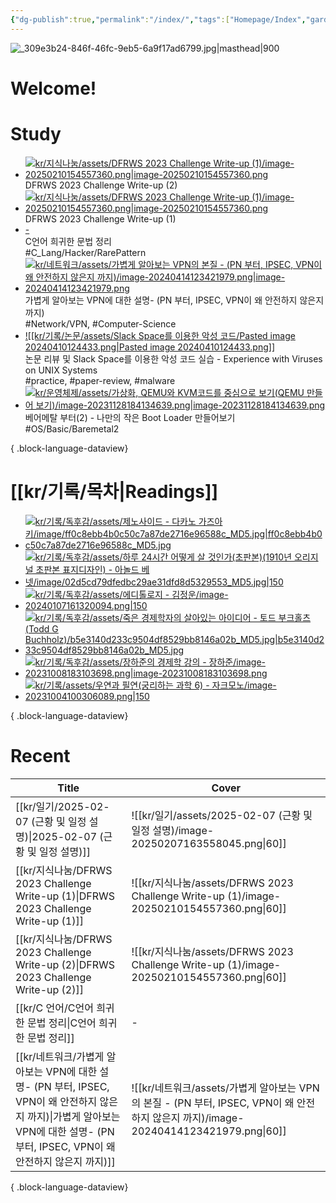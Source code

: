 ```yaml
---
{"dg-publish":true,"permalink":"/index/","tags":["Homepage/Index","gardenEntry","gardenEntry"],"dgShowBacklinks":"false","dgShowLocalGraph":"false","dgShowFileTree":"false","dgShowToc":"false"}
---
```



![_309e3b24-846f-46fc-9eb5-6a9f17ad6799.jpg|masthead|900](/img/user/kr/data/img/%EB%B8%94%EB%A1%9C%EA%B7%B8%EC%9D%B4%EB%AF%B8%EC%A7%80/_309e3b24-846f-46fc-9eb5-6a9f17ad6799.jpg)
#  Welcome!

# Study
<div class="study-covers">

- [![kr/지식나눔/assets/DFRWS 2023 Challenge Write-up (1)/image-20250210154557360.png|image-20250210154557360.png](/img/user/kr/%EC%A7%80%EC%8B%9D%EB%82%98%EB%88%94/assets/DFRWS%202023%20Challenge%20Write-up%20(1)/image-20250210154557360.png)](</kr/지식나눔/DFRWS 2023 Challenge Write-up (2)>)<div class=content-name>DFRWS 2023 Challenge Write-up (2)</div><div class=content-tags></div>
- [![kr/지식나눔/assets/DFRWS 2023 Challenge Write-up (1)/image-20250210154557360.png|image-20250210154557360.png](/img/user/kr/%EC%A7%80%EC%8B%9D%EB%82%98%EB%88%94/assets/DFRWS%202023%20Challenge%20Write-up%20(1)/image-20250210154557360.png)](</kr/지식나눔/DFRWS 2023 Challenge Write-up (1)>)<div class=content-name>DFRWS 2023 Challenge Write-up (1)</div><div class=content-tags></div>
- [\-](</kr/C 언어/C언어 희귀한 문법 정리>)<div class=content-name>C언어 희귀한 문법 정리</div><div class=content-tags>#C_Lang/Hacker/RarePattern</div>
- [![kr/네트워크/assets/가볍게 알아보는 VPN의 본질 - (PN 부터, IPSEC, VPN이 왜 안전하지 않은지 까지)/image-20240414123421979.png|image-20240414123421979.png](/img/user/kr/%EB%84%A4%ED%8A%B8%EC%9B%8C%ED%81%AC/assets/%EA%B0%80%EB%B3%8D%EA%B2%8C%20%EC%95%8C%EC%95%84%EB%B3%B4%EB%8A%94%20VPN%EC%9D%98%20%EB%B3%B8%EC%A7%88%20-%20(PN%20%EB%B6%80%ED%84%B0,%20IPSEC,%20VPN%EC%9D%B4%20%EC%99%9C%20%EC%95%88%EC%A0%84%ED%95%98%EC%A7%80%20%EC%95%8A%EC%9D%80%EC%A7%80%20%EA%B9%8C%EC%A7%80)/image-20240414123421979.png)](</kr/네트워크/가볍게 알아보는 VPN에 대한 설명- (PN 부터, IPSEC, VPN이 왜 안전하지 않은지 까지)>)<div class=content-name>가볍게 알아보는 VPN에 대한 설명- (PN 부터, IPSEC, VPN이 왜 안전하지 않은지 까지)</div><div class=content-tags>#Network/VPN, #Computer-Science</div>
- [![[kr/기록/논문/assets/Slack Space를 이용한 악성 코드/Pasted image 20240410124433.png|Pasted image 20240410124433.png]]](</kr/기록/논문/논문 리뷰 및 Slack Space를 이용한 악성 코드 실습 - Experience with Viruses on UNIX Systems>)<div class=content-name>논문 리뷰 및 Slack Space를 이용한 악성 코드 실습 - Experience with Viruses on UNIX Systems</div><div class=content-tags>#practice, #paper-review, #malware</div>
- [![kr/운영체제/assets/가상화, QEMU와 KVM코드를 중심으로 보기(QEMU 만들어 보기)/image-20231128184134639.png|image-20231128184134639.png](/img/user/kr/%EC%9A%B4%EC%98%81%EC%B2%B4%EC%A0%9C/assets/%EA%B0%80%EC%83%81%ED%99%94,%20QEMU%EC%99%80%20KVM%EC%BD%94%EB%93%9C%EB%A5%BC%20%EC%A4%91%EC%8B%AC%EC%9C%BC%EB%A1%9C%20%EB%B3%B4%EA%B8%B0(QEMU%20%EB%A7%8C%EB%93%A4%EC%96%B4%20%EB%B3%B4%EA%B8%B0)/image-20231128184134639.png)](</kr/운영체제/베어메탈 부터(2) - 나만의 작은 Boot Loader 만들어보기>)<div class=content-name>베어메탈 부터(2) - 나만의 작은 Boot Loader 만들어보기</div><div class=content-tags>#OS/Basic/Baremetal2</div>

{ .block-language-dataview}
</div>


# [[kr/기록/목차\|Readings]] 
<div class="book-covers">

- [![kr/기록/독후감/assets/제노사이드 - 다카노 가즈아키/image/ff0c8ebb4b0c50c7a87de2716e96588c_MD5.jpg|ff0c8ebb4b0c50c7a87de2716e96588c_MD5.jpg](/img/user/kr/%EA%B8%B0%EB%A1%9D/%EB%8F%85%ED%9B%84%EA%B0%90/assets/%EC%A0%9C%EB%85%B8%EC%82%AC%EC%9D%B4%EB%93%9C%20-%20%EB%8B%A4%EC%B9%B4%EB%85%B8%20%EA%B0%80%EC%A6%88%EC%95%84%ED%82%A4/image/ff0c8ebb4b0c50c7a87de2716e96588c_MD5.jpg)](<kr/기록/독후감/제노사이드 - 다카노 가즈아키>)
- [![kr/기록/독후감/assets/하루 24시간 어떻게 살 것인가(초판본)(1910년 오리지널 초판본 표지디자인) - 아놀드 베넷/image/02d5cd79dfedbc29ae31dfd8d5329553_MD5.jpg|150](/img/user/kr/%EA%B8%B0%EB%A1%9D/%EB%8F%85%ED%9B%84%EA%B0%90/assets/%ED%95%98%EB%A3%A8%2024%EC%8B%9C%EA%B0%84%20%EC%96%B4%EB%96%BB%EA%B2%8C%20%EC%82%B4%20%EA%B2%83%EC%9D%B8%EA%B0%80(%EC%B4%88%ED%8C%90%EB%B3%B8)(1910%EB%85%84%20%EC%98%A4%EB%A6%AC%EC%A7%80%EB%84%90%20%EC%B4%88%ED%8C%90%EB%B3%B8%20%ED%91%9C%EC%A7%80%EB%94%94%EC%9E%90%EC%9D%B8)%20-%20%EC%95%84%EB%86%80%EB%93%9C%20%EB%B2%A0%EB%84%B7/image/02d5cd79dfedbc29ae31dfd8d5329553_MD5.jpg)](<kr/기록/독후감/하루 24시간 어떻게 살 것인가(초판본)(1910년 오리지널 초판본 표지디자인) - 아놀드 베넷>)
- [![kr/기록/독후감/assets/에디톨로지 - 김정운/image-20240107161320094.png|150](/img/user/kr/%EA%B8%B0%EB%A1%9D/%EB%8F%85%ED%9B%84%EA%B0%90/assets/%EC%97%90%EB%94%94%ED%86%A8%EB%A1%9C%EC%A7%80%20-%20%EA%B9%80%EC%A0%95%EC%9A%B4/image-20240107161320094.png)](<kr/기록/독후감/에디톨로지 - 김정운>)
- [![kr/기록/독후감/assets/죽은 경제학자의 살아있는 아이디어 - 토드 부크홀츠 (Todd G Buchholz)/b5e3140d233c9504df8529bb8146a02b_MD5.jpg|b5e3140d233c9504df8529bb8146a02b_MD5.jpg](/img/user/kr/%EA%B8%B0%EB%A1%9D/%EB%8F%85%ED%9B%84%EA%B0%90/assets/%EC%A3%BD%EC%9D%80%20%EA%B2%BD%EC%A0%9C%ED%95%99%EC%9E%90%EC%9D%98%20%EC%82%B4%EC%95%84%EC%9E%88%EB%8A%94%20%EC%95%84%EC%9D%B4%EB%94%94%EC%96%B4%20-%20%ED%86%A0%EB%93%9C%20%EB%B6%80%ED%81%AC%ED%99%80%EC%B8%A0%20(Todd%20G%20Buchholz)/b5e3140d233c9504df8529bb8146a02b_MD5.jpg)](<kr/기록/독후감/죽은 경제학자의 살아있는 아이디어 - 토드 부크홀츠 (Todd G Buchholz)>)
- [![kr/기록/독후감/assets/장하준의 경제학 강의 - 장하준/image-20231008183103698.png|image-20231008183103698.png](/img/user/kr/%EA%B8%B0%EB%A1%9D/%EB%8F%85%ED%9B%84%EA%B0%90/assets/%EC%9E%A5%ED%95%98%EC%A4%80%EC%9D%98%20%EA%B2%BD%EC%A0%9C%ED%95%99%20%EA%B0%95%EC%9D%98%20-%20%EC%9E%A5%ED%95%98%EC%A4%80/image-20231008183103698.png)](<kr/기록/독후감/장하준의 경제학 강의 - 장하준>)
- [![kr/기록/assets/우연과 필연(궁리하는 과학 6) - 자크모노/image-20231004100306089.png|150](/img/user/kr/%EA%B8%B0%EB%A1%9D/assets/%EC%9A%B0%EC%97%B0%EA%B3%BC%20%ED%95%84%EC%97%B0(%EA%B6%81%EB%A6%AC%ED%95%98%EB%8A%94%20%EA%B3%BC%ED%95%99%206)%20-%20%EC%9E%90%ED%81%AC%EB%AA%A8%EB%85%B8/image-20231004100306089.png)](<kr/기록/독후감/우연과 필연(궁리하는 과학 6) - 자크모노>)

{ .block-language-dataview}
</div>


# Recent
| Title                                                                                                                           | Cover                                                                                                     |
| ------------------------------------------------------------------------------------------------------------------------------- | --------------------------------------------------------------------------------------------------------- |
| [[kr/일기/2025-02-07 (근황 및 일정 설명)\|2025-02-07 (근황 및 일정 설명)]]                                                                   | ![[kr/일기/assets/2025-02-07 (근황 및 일정 설명)/image-20250207163558045.png\|60]]                                 |
| [[kr/지식나눔/DFRWS 2023 Challenge Write-up (1)\|DFRWS 2023 Challenge Write-up (1)]]                                             | ![[kr/지식나눔/assets/DFRWS 2023 Challenge Write-up (1)/image-20250210154557360.png\|60]]                     |
| [[kr/지식나눔/DFRWS 2023 Challenge Write-up (2)\|DFRWS 2023 Challenge Write-up (2)]]                                             | ![[kr/지식나눔/assets/DFRWS 2023 Challenge Write-up (1)/image-20250210154557360.png\|60]]                     |
| [[kr/C 언어/C언어 희귀한 문법 정리\|C언어 희귀한 문법 정리]]                                                                                     | \-                                                                                                        |
| [[kr/네트워크/가볍게 알아보는 VPN에 대한 설명- (PN 부터, IPSEC, VPN이 왜 안전하지 않은지 까지)\|가볍게 알아보는 VPN에 대한 설명- (PN 부터, IPSEC, VPN이 왜 안전하지 않은지 까지)]] | ![[kr/네트워크/assets/가볍게 알아보는 VPN의 본질 - (PN 부터, IPSEC, VPN이 왜 안전하지 않은지 까지)/image-20240414123421979.png\|60]] |

{ .block-language-dataview}




